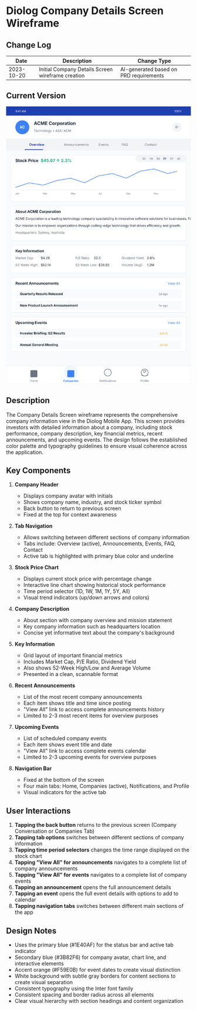 # Diolog Company Details Screen Wireframe

## Change Log

| Date | Description | Change Type |
|------|-------------|-------------|
| 2023-10-20 | Initial Company Details Screen wireframe creation | AI-generated based on PRD requirements |

## Current Version

![Diolog Company Details Screen Wireframe](diolog-company-details.svg)

## Description

The Company Details Screen wireframe represents the comprehensive company information view in the Diolog Mobile App. This screen provides investors with detailed information about a company, including stock performance, company description, key financial metrics, recent announcements, and upcoming events. The design follows the established color palette and typography guidelines to ensure visual coherence across the application.

## Key Components

1. **Company Header**
   - Displays company avatar with initials
   - Shows company name, industry, and stock ticker symbol
   - Back button to return to previous screen
   - Fixed at the top for context awareness

2. **Tab Navigation**
   - Allows switching between different sections of company information
   - Tabs include: Overview (active), Announcements, Events, FAQ, Contact
   - Active tab is highlighted with primary blue color and underline

3. **Stock Price Chart**
   - Displays current stock price with percentage change
   - Interactive line chart showing historical stock performance
   - Time period selector (1D, 1W, 1M, 1Y, 5Y, All)
   - Visual trend indicators (up/down arrows and colors)

4. **Company Description**
   - About section with company overview and mission statement
   - Key company information such as headquarters location
   - Concise yet informative text about the company's background

5. **Key Information**
   - Grid layout of important financial metrics
   - Includes Market Cap, P/E Ratio, Dividend Yield
   - Also shows 52-Week High/Low and Average Volume
   - Presented in a clean, scannable format

6. **Recent Announcements**
   - List of the most recent company announcements
   - Each item shows title and time since posting
   - "View All" link to access complete announcements history
   - Limited to 2-3 most recent items for overview purposes

7. **Upcoming Events**
   - List of scheduled company events
   - Each item shows event title and date
   - "View All" link to access complete events calendar
   - Limited to 2-3 upcoming events for overview purposes

8. **Navigation Bar**
   - Fixed at the bottom of the screen
   - Four main tabs: Home, Companies (active), Notifications, and Profile
   - Visual indicators for the active tab

## User Interactions

1. **Tapping the back button** returns to the previous screen (Company Conversation or Companies Tab)
2. **Tapping tab options** switches between different sections of company information
3. **Tapping time period selectors** changes the time range displayed on the stock chart
4. **Tapping "View All" for announcements** navigates to a complete list of company announcements
5. **Tapping "View All" for events** navigates to a complete list of company events
6. **Tapping an announcement** opens the full announcement details
7. **Tapping an event** opens the full event details with options to add to calendar
8. **Tapping navigation tabs** switches between different main sections of the app

## Design Notes

- Uses the primary blue (#1E40AF) for the status bar and active tab indicator
- Secondary blue (#3B82F6) for company avatar, chart line, and interactive elements
- Accent orange (#F59E0B) for event dates to create visual distinction
- White background with subtle gray borders for content sections to create visual separation
- Consistent typography using the Inter font family
- Consistent spacing and border radius across all elements
- Clear visual hierarchy with section headings and content organization